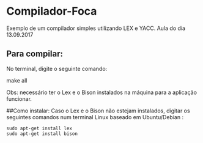 # Compilador-Foca
Exemplo de um compilador simples utilizando LEX e YACC.
Aula do dia 13.09.2017


##  Para compilar:
  No terminal, digite o seguinte comando:
  
  make all
    
Obs: necessário ter o Lex e o Bison instalados na máquina para a aplicação funcionar.

##Como instalar:
  Caso o Lex e o Bison não estejam instalados, digitar os seguintes comandos num terminal Linux baseado em Ubuntu/Debian :
   
    sudo apt-get install lex
    sudo apt-get install bison

